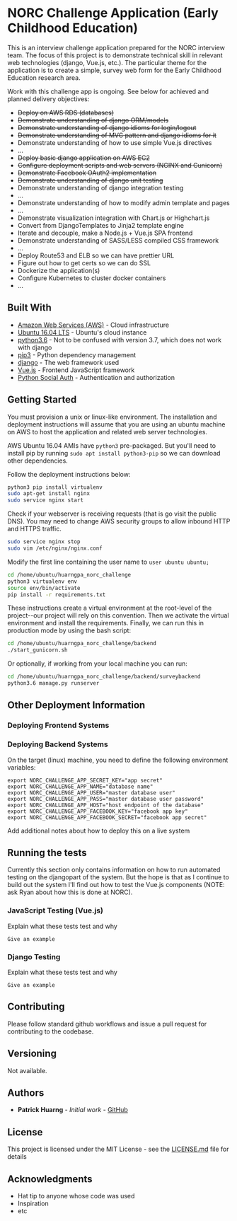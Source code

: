 # NORC Challenge Application (Early Childhood Education)

This is an interview challenge application prepared for the NORC interview team. The focus of this project is to demonstrate technical skill in relevant web technologies (django, Vue.js, etc.). The particular theme for the application is to create a simple, survey web form for the Early Childhood Education research area.

Work with this challenge app is ongoing. See below for achieved and planned delivery objectives:

* <del>Deploy on AWS RDS (databases)</del>
* <del>Demonstrate understanding of django ORM/models</del>
* <del>Demonstrate understanding of django idioms for login/logout</del>
* <del>Demonstrate understanding of MVC pattern and django idioms for it</del>
* Demonstrate understanding of how to use simple Vue.js directives
* ...
* <del>Deploy basic django application on AWS EC2</del>
* <del>Configure deployment scripts and web servers (NGINX and Gunicorn)</del>
* <del>Demonstrate Facebook OAuth2 implementation</del>
* <del>Demonstrate understanding of django unit testing</del>
* Demonstrate understanding of django integration testing
* ...
* Demonstrate understanding of how to modify admin template and pages
* ...
* Demonstrate visualization integration with Chart.js or Highchart.js
* Convert from DjangoTemplates to Jinja2 template engine
* Iterate and decouple, make a Node.js + Vue.js SPA frontend
* Demonstrate understanding of SASS/LESS compiled CSS framework
* ...
* Deploy Route53 and ELB so we can have prettier URL
* Figure out how to get certs so we can do SSL
* Dockerize the application(s)
* Configure Kubernetes to cluster docker containers
* ...

## Built With

* [Amazon Web Services (AWS)](https://aws.amazon.com/) - Cloud infrastructure
* [Ubuntu 16.04 LTS](http://www.ubuntu.com/cloud/services) - Ubuntu's cloud instance
* [python3.6](https://www.python.org/) - Not to be confused with version 3.7, which does not work with django
* [pip3](https://pip.pypa.io/en/stable/) - Python dependency management
* [django](https://www.djangoproject.com/) - The web framework used
* [Vue.js](https://vuejs.org/) - Frontend JavaScript framework
* [Python Social Auth](https://python-social-auth.readthedocs.io/en/latest/) - Authentication and authorization

## Getting Started

You must provision a unix or linux-like environment. The installation and deployment instructions will assume that you are using an ubuntu machine on AWS to host the application and related web server technologies.

AWS Ubuntu 16.04 AMIs have `python3` pre-packaged. But you'll need to install pip by running `sudo apt install python3-pip` so we can download other dependencies.

Follow the deployment instructions below:

```sh
python3 pip install virtualenv
sudo apt-get install nginx
sudo service nginx start
```

Check if your webserver is receiving requests (that is go visit the public DNS). You may need to change AWS security groups to allow inbound HTTP and HTTPS traffic.

```sh
sudo service nginx stop
sudo vim /etc/nginx/nginx.conf
```

Modify the first line containing the user name to `user ubuntu ubuntu;`

```sh
cd /home/ubuntu/huarngpa_norc_challenge
python3 virtualenv env
source env/bin/activate
pip install -r requirements.txt
```

These instructions create a virtual environment at the root-level of the project--our project will rely on this convention. Then we activate the virtual environment and install the requirements. Finally, we can run this in production mode by using the bash script:

```sh
cd /home/ubuntu/huarngpa_norc_challenge/backend
./start_gunicorn.sh
```

Or optionally, if working from your local machine you can run:

```sh
cd /home/ubuntu/huarngpa_norc_challenge/backend/surveybackend
python3.6 manage.py runserver
```

## Other Deployment Information

### Deploying Frontend Systems

### Deploying Backend Systems

On the target (linux) machine, you need to define the following environment variables:

```
export NORC_CHALLENGE_APP_SECRET_KEY="app secret"
export NORC_CHALLENGE_APP_NAME="database name"
export NORC_CHALLENGE_APP_USER="master database user"
export NORC_CHALLENGE_APP_PASS="master database user password"
export NORC_CHALLENGE_APP_HOST="host endpoint of the database"
export NORC_CHALLENGE_APP_FACEBOOK_KEY="facebook app key"
export NORC_CHALLENGE_APP_FACEBOOK_SECRET="facebook app secret"
```

Add additional notes about how to deploy this on a live system

## Running the tests

Currently this section only contains information on how to run automated testing on the djangopart of the system. But the hope is that as I continue to build out the system I'll find out how to test the Vue.js components (NOTE: ask Ryan about how this is done at NORC).

### JavaScript Testing (Vue.js)

Explain what these tests test and why

```
Give an example
```

### Django Testing

Explain what these tests test and why

```
Give an example
```

## Contributing

Please follow standard github workflows and issue a pull request for contributing to the codebase.

## Versioning

Not available.

## Authors

* **Patrick Huarng** - *Initial work* - [GitHub](https://github.com/huarngpa/)

## License

This project is licensed under the MIT License - see the [LICENSE.md](LICENSE.md) file for details

## Acknowledgments

* Hat tip to anyone whose code was used
* Inspiration
* etc
